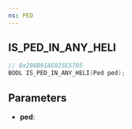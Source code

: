 ```yaml
---
ns: PED
---
```

## IS_PED_IN_ANY_HELI

```c
// 0x298B91AE825E5705
BOOL IS_PED_IN_ANY_HELI(Ped ped);
```

## Parameters
* **ped**:
